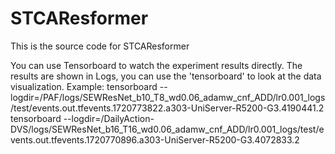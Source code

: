 # STCAResformer
This is the source code for STCAResformer

You can use Tensorboard to watch the experiment results directly. The results are shown in Logs, you can use the 'tensorboard' to look at the data visualization.
Example:
tensorboard --logdir=/PAF/logs/SEWResNet_b10_T8_wd0.06_adamw_cnf_ADD/lr0.001_logs/test/events.out.tfevents.1720773822.a303-UniServer-R5200-G3.4190441.2
tensorboard --logdir=/DailyAction-DVS/logs/SEWResNet_b16_T16_wd0.06_adamw_cnf_ADD/lr0.001_logs/test/events.out.tfevents.1720770896.a303-UniServer-R5200-G3.4072833.2

